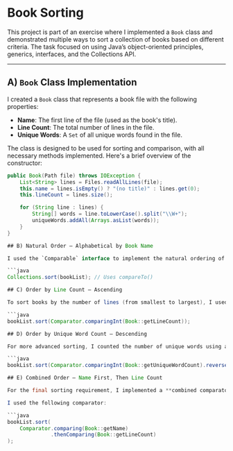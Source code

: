 # Book Sorting 

This project is part of an exercise where I implemented a `Book` class and demonstrated multiple ways to sort a collection of books based on different criteria. The task focused on using Java’s object-oriented principles, generics, interfaces, and the Collections API.

---

## A) `Book` Class Implementation

I created a `Book` class that represents a book file with the following properties:

- **Name**: The first line of the file (used as the book's title).
- **Line Count**: The total number of lines in the file.
- **Unique Words**: A `Set` of all unique words found in the file.

The class is designed to be used for sorting and comparison, with all necessary methods implemented. Here's a brief overview of the constructor:

```java
public Book(Path file) throws IOException {
    List<String> lines = Files.readAllLines(file);
    this.name = lines.isEmpty() ? "(no title)" : lines.get(0);
    this.lineCount = lines.size();

    for (String line : lines) {
        String[] words = line.toLowerCase().split("\\W+");
        uniqueWords.addAll(Arrays.asList(words));
    }
}

## B) Natural Order – Alphabetical by Book Name

I used the `Comparable` interface to implement the natural ordering of books alphabetically by their name (title). Then I sorted the list like this:

```java
Collections.sort(bookList); // Uses compareTo()

## C) Order by Line Count – Ascending

To sort books by the number of lines (from smallest to largest), I used a comparator:

```java
bookList.sort(Comparator.comparingInt(Book::getLineCount));

## D) Order by Unique Word Count – Descending

For more advanced sorting, I counted the number of unique words using a `Set<String>`. To sort in descending order (largest vocabulary first), I used:

```java
bookList.sort(Comparator.comparingInt(Book::getUniqueWordCount).reversed());

## E) Combined Order – Name First, Then Line Count

For the final sorting requirement, I implemented a **combined comparator**. The primary order is **alphabetical by name** (natural order), and the secondary order is **by line count in ascending order** if two books have the same title.

I used the following comparator:

```java
bookList.sort(
    Comparator.comparing(Book::getName)
              .thenComparing(Book::getLineCount)
);



